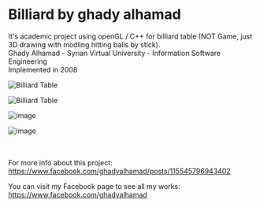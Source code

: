 # <b>Billiard by ghady alhamad</b>
It's academic project using openGL / C++ for billiard table (NOT Game, just 3D drawing with modling hitting balls by stick). <br/>
Ghady Alhamad - Syrian Virtual University - Information Software Engineering <br/>
Implemented in 2008

![Billiard Table](../texture/b1.png)

![Billiard Table](https://user-images.githubusercontent.com/26169492/124508029-b9369000-ddd7-11eb-9f1e-4c780de1dffc.png)

![image](https://user-images.githubusercontent.com/26169492/124508304-54c80080-ddd8-11eb-8e57-767a70930883.png)

![image](https://user-images.githubusercontent.com/26169492/124508317-5db8d200-ddd8-11eb-9710-8c41d9546ea1.png)

 <br/> <br/>
For more info about this project:
https://www.facebook.com/ghadyalhamad/posts/115545796943402

You can visit my Facebook page to see all my works:
https://www.facebook.com/ghadyalhamad
